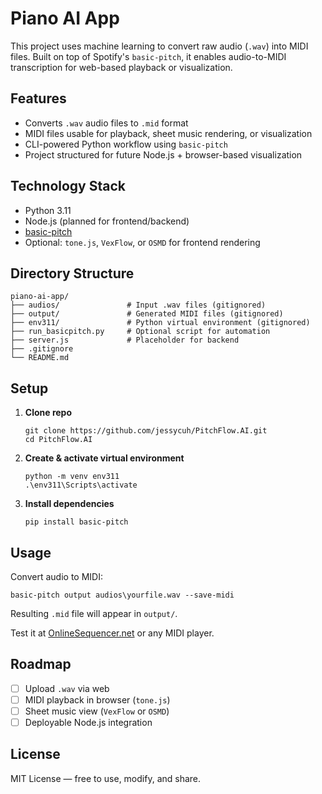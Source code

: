 # Piano AI App

This project uses machine learning to convert raw audio (`.wav`) into MIDI files.
Built on top of Spotify's `basic-pitch`, it enables audio-to-MIDI transcription for web-based playback or visualization.

## Features

* Converts `.wav` audio files to `.mid` format
* MIDI files usable for playback, sheet music rendering, or visualization
* CLI-powered Python workflow using `basic-pitch`
* Project structured for future Node.js + browser-based visualization

## Technology Stack

* Python 3.11
* Node.js (planned for frontend/backend)
* [basic-pitch](https://github.com/spotify/basic-pitch)
* Optional: `tone.js`, `VexFlow`, or `OSMD` for frontend rendering

## Directory Structure

```
piano-ai-app/
├── audios/               # Input .wav files (gitignored)
├── output/               # Generated MIDI files (gitignored)
├── env311/               # Python virtual environment (gitignored)
├── run_basicpitch.py     # Optional script for automation
├── server.js             # Placeholder for backend
├── .gitignore
└── README.md
```

## Setup

1. **Clone repo**

   ```
   git clone https://github.com/jessycuh/PitchFlow.AI.git
   cd PitchFlow.AI
   ```

2. **Create & activate virtual environment**

   ```
   python -m venv env311
   .\env311\Scripts\activate
   ```

3. **Install dependencies**

   ```
   pip install basic-pitch
   ```

## Usage

Convert audio to MIDI:

```
basic-pitch output audios\yourfile.wav --save-midi
```

Resulting `.mid` file will appear in `output/`.

Test it at [OnlineSequencer.net](https://onlinesequencer.net/import) or any MIDI player.

## Roadmap

* [ ] Upload `.wav` via web
* [ ] MIDI playback in browser (`tone.js`)
* [ ] Sheet music view (`VexFlow` or `OSMD`)
* [ ] Deployable Node.js integration

## License

MIT License — free to use, modify, and share.
